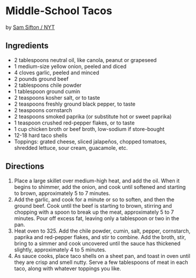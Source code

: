 # Middle-School Tacos
by [Sam Sifton / NYT](https://www.kingarthurbaking.com/recipes/baking-powder-biscuits-recipe)

## Ingredients
* 2 tablespoons neutral oil, like canola, peanut or grapeseed
* 1 medium-size yellow onion, peeled and diced
* 4 cloves garlic, peeled and minced
* 2 pounds ground beef
* 2 tablespoons chile powder
* 1 tablespoon ground cumin
* 2 teaspoons kosher salt, or to taste
* 2 teaspoons freshly ground black pepper, to taste
* 2 teaspoons cornstarch
* 2 teaspoons smoked paprika (or substitute hot or sweet paprika)
* 1 teaspoon crushed red-pepper flakes, or to taste
* 1 cup chicken broth or beef broth, low-sodium if store-bought
* 12-18 hard taco shells
* Toppings: grated cheese, sliced jalapeños, chopped tomatoes, shredded lettuce, sour cream, guacamole, etc.


## Directions
1. Place a large skillet over medium-high heat, and add the oil. When it begins to shimmer, add the onion, and cook until softened and starting to brown, approximately 5 to 7 minutes.
2. Add the garlic, and cook for a minute or so to soften, and then the ground beef. Cook until the beef is starting to brown, stirring and chopping with a spoon to break up the meat, approximately 5 to 7 minutes. Pour off excess fat, leaving only a tablespoon or two in the pan.
3. Heat oven to 325. Add the chile powder, cumin, salt, pepper, cornstarch, paprika and red-pepper flakes, and stir to combine. Add the broth, stir, bring to a simmer and cook uncovered until the sauce has thickened slightly, approximately 4 to 5 minutes.
4. As sauce cooks, place taco shells on a sheet pan, and toast in oven until they are crisp and smell nutty. Serve a few tablespoons of meat in each taco, along with whatever toppings you like.
